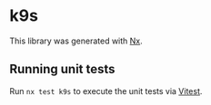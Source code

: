 # k9s

This library was generated with [Nx](https://nx.dev).

## Running unit tests

Run `nx test k9s` to execute the unit tests via [Vitest](https://vitest.dev/).
